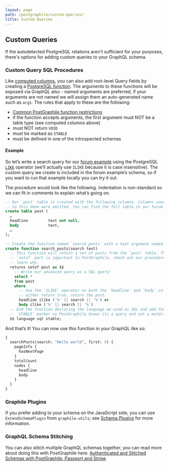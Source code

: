 ```yaml
---
layout: page
path: /postgraphile/custom-queries/
title: Custom Queries
---
```


## Custom Queries

If the autodetected PostgreSQL relations aren't sufficient for your purposes,
there's options for adding custom queries to your GraphQL schema.

### Custom Query SQL Procedures

Like [computed columns](/postgraphile/computed-columns/), you can also add
root-level Query fields by creating a [PostgreSQL function][procedures]. The arguments to
these functions will be exposed via GraphQL also - named arguments are
preferred, if your arguments are not named we will assign them an
auto-generated name such as `arg1`. The rules that apply to these are the
following:

* [Common PostGraphile function restrictions](/postgraphile/function-restrictions/)
* if the function accepts arguments, the first argument must NOT be a table type (see computed columns above)
* must NOT return `VOID`
* must be marked as `STABLE`
* must be defined in one of the introspected schemas

#### Example

So let’s write a search query for our [forum example][] using the PostgreSQL
[`LIKE`][] operator (we’ll actually use `ILIKE` because it is case
insensitive). The custom query we create is included in the forum example’s
schema, so if you want to run that example locally you can try it out.

The procedure would look like the following. Indentation is non-standard so we can fit in comments to explain what’s going on.

```sql
-- Our `post` table is created with the following columns. Columns unnecessary
-- to this demo were omitted. You can find the full table in our forum example.
create table post (
  …
  headline         text not null,
  body             text,
  …
);

-- Create the function named `search_posts` with a text argument named `search`.
create function search_posts(search text)
  -- This function will return a set of posts from the `post` table. The
  -- `setof` part is important to PostGraphile, check out our procedure docs to
  -- learn why.
  returns setof post as $$
    -- Write our advanced query as a SQL query!
    select *
    from post
    where
      -- Use the `ILIKE` operator on both the `headline` and `body` columns. If
      -- either return true, return the post.
      headline ilike ('%' || search || '%') or
      body ilike ('%' || search || '%')
  -- End the function declaring the language we used as SQL and add the
  -- `STABLE` marker so PostGraphile knows its a query and not a mutation.
  $$ language sql stable;
```

And that’s it! You can now use this function in your GraphQL like so:

```graphql
{
  searchPosts(search: "Hello world", first: 5) {
    pageInfo {
      hasNextPage
    }
    totalCount
    nodes {
      headline
      body
    }
  }
}
```

### Graphile Plugins

If you prefer adding to your schema on the JavaScript side, you can use
`ExtendSchemaPlugin` from `graphile-utils`; see [Schema
Plugins](/postgraphile/extending/) for more information.

### GraphQL Schema Stitching

You can also stitch multiple GraphQL schemas together, you can read more about
doing this with PostGraphile here: [Authenticated and Stitched Schemas with
PostGraphile, Passport and
Stripe](https://medium.com/@sastraxi/authenticated-and-stitched-schemas-with-postgraphile-passport-and-stripe-a51490a858a2).

[procedures]: /postgraphile/procedures/
[forum example]: https://github.com/graphile/postgraphile/tree/master/examples/forum
[`like`]: http://www.postgresql.org/docs/current/static/functions-matching.html
